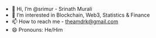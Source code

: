 - 👋 Hi, I’m @srimur - Srinath Murali
- 👀 I’m interested in Blockchain, Web3, Statistics & Finance
- 📫 How to reach me - theamdrk@gmail.com
- 😄 Pronouns: He/Him



